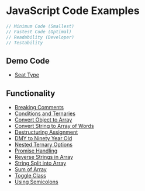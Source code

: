 # JavaScript Code Examples

```javascript
// Minimum Code (Smallest)
// Fastest Code (Optimal)
// Readability (Developer)
// Testability
```

## Demo Code

* [Seat Type](Seat-Type.js)

## Functionality

* [Breaking Comments](Breaking-Comments.js)
* [Conditions and Ternaries](Conditions-and-Ternaries.js)
* [Convert Object to Array](Convert-Object-to-Array.js)
* [Convert String to Array of Words](Convert-String--Array-of-Words.js)
* [Destructuring Assignment](Destructuring-Assignment.js)
* [DMY to Ninety Year Old](DMY-To-Ninety.js)
* [Nested Ternary Options](Nested-Ternary-Options.js)
* [Promise Handling](Promise-Handling.js)
* [Reverse Strings in Array](Reverse-Strings-in-Array.js)
* [String Split into Array](String-Split-Into-Array.js)
* [Sum of Array](Sum-Of-Array.js)
* [Toggle Class](Toggle-Class.js)
* [Using Semicolons](Using-Semicolons.js)
